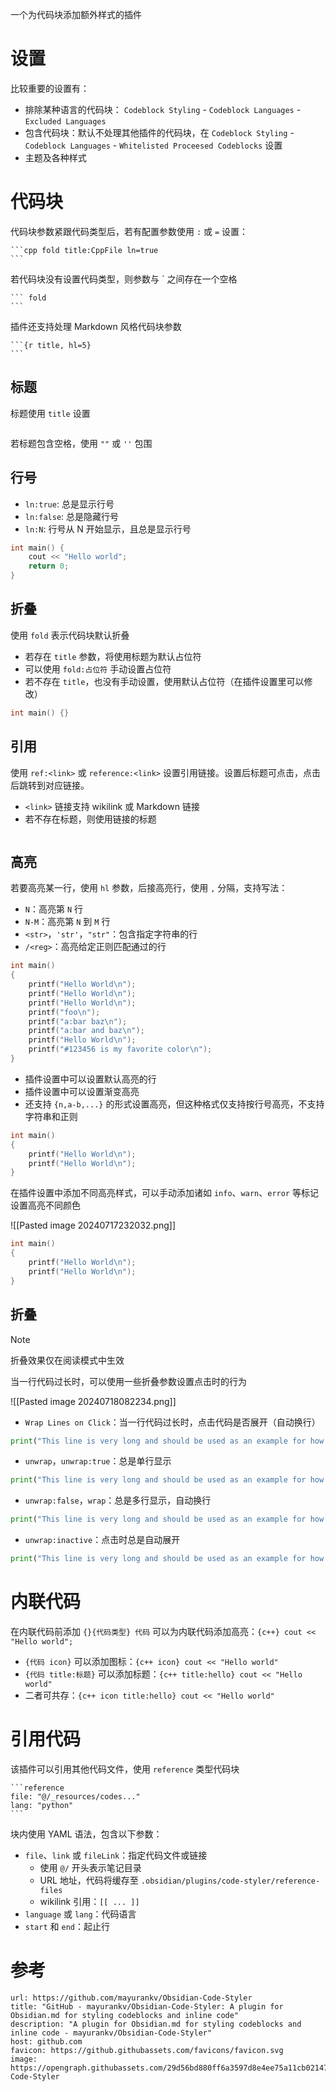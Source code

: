一个为代码块添加额外样式的插件
# 设置

比较重要的设置有：
- 排除某种语言的代码块： `Codeblock Styling` - `Codeblock Languages` - `Excluded Languages`
- 包含代码块：默认不处理其他插件的代码块，在 `Codeblock Styling` - `Codeblock Languages` - `Whitelisted Proceesed Codeblocks` 设置
- 主题及各种样式
# 代码块

代码块参数紧跟代码类型后，若有配置参数使用 `:` 或 `=` 设置：

````
```cpp fold title:CppFile ln=true
```
````

若代码块没有设置代码类型，则参数与 \` 之间存在一个空格

````
``` fold
```
````

插件还支持处理 Markdown 风格代码块参数

````
```{r title, hl=5}
```
````
## 标题

标题使用 `title` 设置

```cpp title:test.cpp
```

若标题包含空格，使用 `""` 或 `''` 包围
## 行号

- `ln:true`: 总是显示行号
- `ln:false`: 总是隐藏行号
- `ln:N`: 行号从 N 开始显示，且总是显示行号

```cpp ln:2
int main() {
    cout << "Hello world";
    return 0;
}
```
## 折叠

使用 `fold` 表示代码块默认折叠
- 若存在 `title` 参数，将使用标题为默认占位符
- 可以使用 `fold:占位符` 手动设置占位符
- 若不存在 `title`，也没有手动设置，使用默认占位符（在插件设置里可以修改）

```cpp fold
int main() {}
```
## 引用

使用 `ref:<link>` 或 `reference:<link>` 设置引用链接。设置后标题可点击，点击后跳转到对应链接。
- `<link>` 链接支持 wikilink 或 Markdown 链接
- 若不存在标题，则使用链接的标题

```cpp ref:[Baidu](https://www.baidu.com)
```
## 高亮

若要高亮某一行，使用 `hl` 参数，后接高亮行，使用 `,` 分隔，支持写法：
- `N`：高亮第 `N` 行
- `N-M`：高亮第 `N` 到 `M` 行
- `<str>`，`'str'`，`"str"`：包含指定字符串的行
- `/<reg>`：高亮给定正则匹配通过的行

```cpp hl:1,3-4,foo,'bar baz',"bar and baz",/#\w{6}/
int main() 
{
    printf("Hello World\n");
    printf("Hello World\n");
    printf("Hello World\n");
    printf("foo\n");
    printf("a:bar baz\n");
    printf("a:bar and baz\n");
    printf("Hello World\n");
    printf("#123456 is my favorite color\n");
}
```

- 插件设置中可以设置默认高亮的行
- 插件设置中可以设置渐变高亮
- 还支持 `{n,a-b,...}` 的形式设置高亮，但这种格式仅支持按行号高亮，不支持字符串和正则

```cpp {1,3-4}
int main() 
{
    printf("Hello World\n");
    printf("Hello World\n");
}
```

在插件设置中添加不同高亮样式，可以手动添加诸如 `info`、`warn`、`error` 等标记设置高亮不同颜色

![[Pasted image 20240717232032.png]]

```cpp info:1 warn:2 error:3
int main() 
{
    printf("Hello World\n");
    printf("Hello World\n");
}
```
## 折叠

> [!note]
> 折叠效果仅在阅读模式中生效

当一行代码过长时，可以使用一些折叠参数设置点击时的行为

![[Pasted image 20240718082234.png]]
- `Wrap Lines on Click`：当一行代码过长时，点击代码是否展开（自动换行）

```python
print("This line is very long and should be used as an example for how the plugin deals with wrapping and unwrapping very long lines given the choice of codeblock parameters and settings.")
```

- `unwrap`，`unwrap:true`：总是单行显示

```python unwrap
print("This line is very long and should be used as an example for how the plugin deals with wrapping and unwrapping very long lines given the choice of codeblock parameters and settings.")
```

- `unwrap:false`，`wrap`：总是多行显示，自动换行

```python unwrap:false
print("This line is very long and should be used as an example for how the plugin deals with wrapping and unwrapping very long lines given the choice of codeblock parameters and settings.")
```

- `unwrap:inactive`：点击时总是自动展开

```python unwrap:inactive
print("This line is very long and should be used as an example for how the plugin deals with wrapping and unwrapping very long lines given the choice of codeblock parameters and settings.")
```
# 内联代码

在内联代码前添加 `{}{代码类型} 代码` 可以为内联代码添加高亮：`{c++} cout << "Hello world";`
- `{代码 icon}` 可以添加图标：`{c++ icon} cout << "Hello world"` 
- `{代码 title:标题}` 可以添加标题：`{c++ title:hello} cout << "Hello world"`
- 二者可共存：`{c++ icon title:hello} cout << "Hello world"`
# 引用代码

该插件可以引用其他代码文件，使用 `reference` 类型代码块

````
```reference
file: "@/_resources/codes..."
lang: "python"
```
````

块内使用 YAML 语法，包含以下参数：
- `file`、`link` 或 `fileLink`：指定代码文件或链接
	- 使用 ` @/ ` 开头表示笔记目录
	- URL 地址，代码将缓存至 `.obsidian/plugins/code-styler/reference-files`
	- wikilink 引用：`[[ ... ]]`
- `language` 或 `lang`：代码语言
- `start` 和 `end`：起止行

# 参考

```cardlink
url: https://github.com/mayurankv/Obsidian-Code-Styler
title: "GitHub - mayurankv/Obsidian-Code-Styler: A plugin for Obsidian.md for styling codeblocks and inline code"
description: "A plugin for Obsidian.md for styling codeblocks and inline code - mayurankv/Obsidian-Code-Styler"
host: github.com
favicon: https://github.githubassets.com/favicons/favicon.svg
image: https://opengraph.githubassets.com/29d56bd880ff6a3597d8e4ee75a11cb02147121732734dc01807cfed3194c25a/mayurankv/Obsidian-Code-Styler
```

